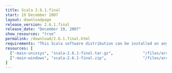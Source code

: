 ```yaml
---
title: Scala 2.6.1.final
start: 19 December 2007
layout: downloadpage
release_version: 2.6.1.final
release_date: "December 19, 2007"
show_resources: "true"
permalink: /download/2.6.1.final.html
requirements: "This Scala software distribution can be installed on any Unix-like or Windows system. It requires the Java runtime version 1.6 or later, which can be downloaded <a href='http://www.java.com/'>here</a>."
resources: [
  ["-main-unixsys", "scala-2.6.1-final.tar.gz",             "/files/archive/scala-2.6.1-final.tar.gz",                "Max OS X, Unix, Cygwin",  "14 MB"],
  ["-main-windows", "scala-2.6.1-final.zip",                "/files/archive/scala-2.6.1-final.zip",                   "Windows",                 "16 MB"]
]
---
```





